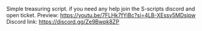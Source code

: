 Simple treasuring script. if you need any help join the S-scripts discord and open ticket.
Preview: https://youtu.be/7FLHk7fYiBc?si=4LB-XEssv5MDsjpw
Discord link: https://discord.gg/Ze9Bwpk8ZP
